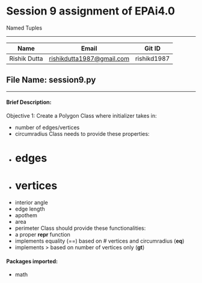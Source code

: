 # Session 9 assignment of EPAi4.0
Named Tuples
***
|Name|Email|Git ID|
|----|-----|-------|
|Rishik Dutta|rishikdutta1987@gmail.com|rishikd1987|

## File Name: session9.py
***
#### Brief Description:
Objective 1: Create a Polygon Class where initializer takes in:
* number of edges/vertices
* circumradius
Class needs to provide these properties:
* # edges
* # vertices
* interior angle
* edge length
* apothem
* area
* perimeter
Class should provide these functionalities:
* a proper __repr__ function
* implements equality (==) based on # vertices and circumradius (__eq__)
* implements > based on number of vertices only (__gt__)

#### Packages imported:
* math
